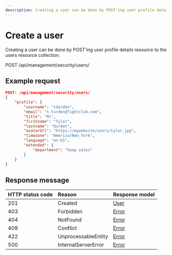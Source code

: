 ```yaml
---
description: Creating a user can be done by POST'ing user profile details resource to the users resource collection. 
---
```


# Create a user

Creating a user can be done by POST'ing user profile details resource to the users resource collection. 

<span class="label label--post">POST</span> /api/management/security/users/

## Example request

```json
POST: /api/management/security/users/
{
    "profile": {
        "username": "tdurden",
        "email": "t.turden@fightclub.com",
        "title": "Mr",
        "firstname": "Tyler",
        "lastname": "Durden",
        "avatarUrl": "https://mywebsite/users/tyler.jpg",
        "timezone": "America/New_York",
        "language": "en-US",
        "extended": {
            "department": "Soap sales"
        }
    }
}
```

## Response message

| HTTP status code | Reason              | Response model                   |
|:-----------------|:--------------------|:---------------------------------|
| 201              | Created             | [User](/model/user.md)           |
| 403              | Forbidden           | [Error](/key-concepts/errors.md) |
| 404              | NotFound            | [Error](/key-concepts/errors.md) |
| 409              | Conflict            | [Error](/key-concepts/errors.md) |
| 422              | UnprocessableEntity | [Error](/key-concepts/errors.md) |
| 500              | InternalServerError | [Error](/key-concepts/errors.md) |